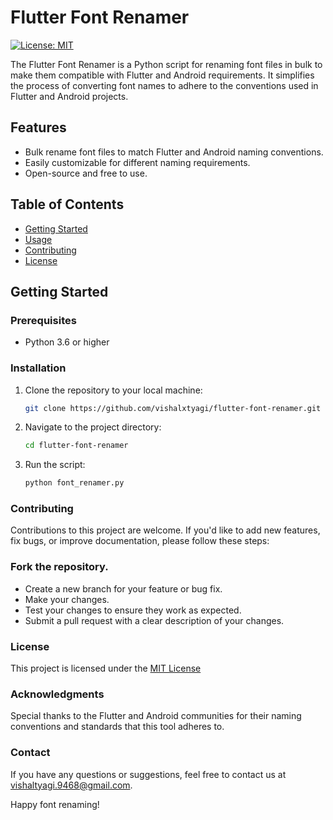# Flutter Font Renamer

[![License: MIT](https://img.shields.io/badge/License-MIT-green.svg)](https://opensource.org/licenses/MIT)

The Flutter Font Renamer is a Python script for renaming font files in bulk to make them compatible with Flutter and Android requirements. It simplifies the process of converting font names to adhere to the conventions used in Flutter and Android projects.

## Features

- Bulk rename font files to match Flutter and Android naming conventions.
- Easily customizable for different naming requirements.
- Open-source and free to use.

## Table of Contents

- [Getting Started](#getting-started)
- [Usage](#usage)
- [Contributing](#contributing)
- [License](#license)

## Getting Started

### Prerequisites

- Python 3.6 or higher

### Installation

1. Clone the repository to your local machine:

   ```bash
   git clone https://github.com/vishalxtyagi/flutter-font-renamer.git

2. Navigate to the project directory:

   ```bash
   cd flutter-font-renamer

3. Run the script:

   ```bash
   python font_renamer.py

### Contributing
Contributions to this project are welcome. If you'd like to add new features, fix bugs, or improve documentation, please follow these steps:

### Fork the repository.
  - Create a new branch for your feature or bug fix.
  - Make your changes.
  - Test your changes to ensure they work as expected.
  - Submit a pull request with a clear description of your changes.

### License
This project is licensed under the [MIT License](https://opensource.org/licenses/MIT)

### Acknowledgments
Special thanks to the Flutter and Android communities for their naming conventions and standards that this tool adheres to.

### Contact
If you have any questions or suggestions, feel free to contact us at vishaltyagi.9468@gmail.com.

Happy font renaming!
